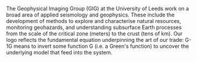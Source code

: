 The Geophysical Imaging Group (GIG) at the University of Leeds work on a broad area of applied seismology and geophysics. These include the development of methods to explore and characterise natural resources, monitoring geohazards, and understanding subsurface Earth processes from the scale of the critical zone (meters) to the crust (tens of km). Our logo reflects the fundamental equation underpinning the art of our trade: G-1G means to invert some function G (i.e. a Green's function) to uncover the underlying model that feed into the system.
